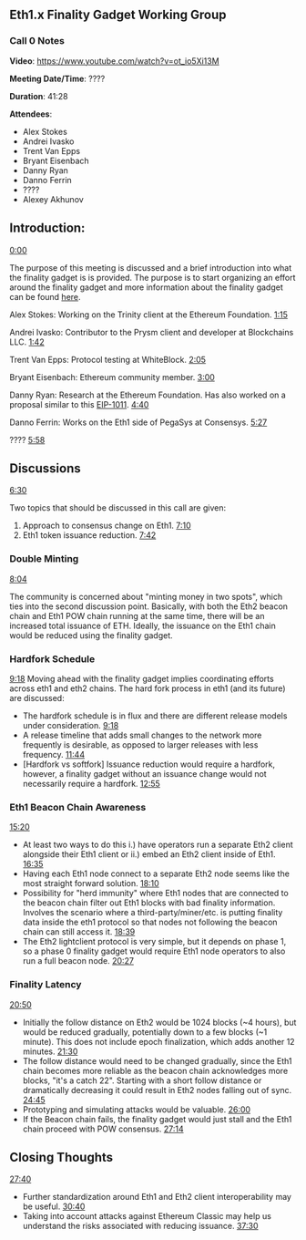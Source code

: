 ## Eth1.x Finality Gadget Working Group

### Call 0 Notes

**Video**: https://www.youtube.com/watch?v=ot_io5Xi13M

**Meeting Date/Time**: ????

**Duration**: 41:28

**Attendees**:
- Alex Stokes
- Andrei Ivasko
- Trent Van Epps
- Bryant Eisenbach
- Danny Ryan
- Danno Ferrin
- ????
- Alexey Akhunov 

## Introduction:
[0:00](https://youtu.be/ot_io5Xi13M)

The purpose of this meeting is discussed and a brief introduction into what the finality gadget is is provided. The purpose is to start organizing an effort around the finality gadget and more information about the finality gadget can be found [here](https://medium.com/@ralexstokes/the-finality-gadget-2bf608529e50).

Alex Stokes: Working on the Trinity client at the Ethereum Foundation.
[1:15](https://youtu.be/ot_io5Xi13M?t=76)

Andrei Ivasko: Contributor to the Prysm client and developer at Blockchains LLC.
[1:42](https://youtu.be/ot_io5Xi13M?t=102)

Trent Van Epps: Protocol testing at WhiteBlock.
[2:05](https://youtu.be/ot_io5Xi13M?t=125)

Bryant Eisenbach: Ethereum community member.
[3:00](https://youtu.be/ot_io5Xi13M?t=180)

Danny Ryan: Research at the Ethereum Foundation. Has also worked on a proposal similar to this [EIP-1011](https://github.com/ethereum/EIPs/blob/master/EIPS/eip-1011.md).
[4:40](https://youtu.be/ot_io5Xi13M?t=280)

Danno Ferrin: Works on the Eth1 side of PegaSys at Consensys.
[5:27](https://youtu.be/ot_io5Xi13M?t=327)

????
[5:58](https://youtu.be/ot_io5Xi13M?t=358)

## Discussions
[6:30](https://youtu.be/ot_io5Xi13M?t=390)

Two topics that should be discussed in this call are given:
1. Approach to consensus change on Eth1. [7:10](https://youtu.be/ot_io5Xi13M?t=430)
2. Eth1 token issuance reduction. [7:42](https://youtu.be/ot_io5Xi13M?t=462)

### Double Minting
[8:04](https://youtu.be/ot_io5Xi13M?t=484)

The community is concerned about "minting money in two spots", which ties into the second discussion point. Basically, with both the Eth2 beacon chain and Eth1 POW chain running at the same time, there will be an increased total issuance of ETH. Ideally, the issuance on the Eth1 chain would be reduced using the finality gadget.

### Hardfork Schedule
[9:18](https://youtu.be/ot_io5Xi13M?t=558)
Moving ahead with the finality gadget implies coordinating efforts across eth1 and eth2 chains. The hard fork process in eth1 (and its future) are discussed:
- The hardfork schedule is in flux and there are different release models under consideration. [9:18](https://youtu.be/ot_io5Xi13M?t=558)
- A release timeline that adds small changes to the network more frequently is desirable, as opposed to larger releases with less frequency. [11:44](https://youtu.be/ot_io5Xi13M?t=704)
- [Hardfork vs softfork] Issuance reduction would require a hardfork, however, a finality gadget without an issuance change would not necessarily require a hardfork.  [12:55](https://youtu.be/ot_io5Xi13M?t=775)

### Eth1 Beacon Chain Awareness
[15:20](https://youtu.be/ot_io5Xi13M?t=920)

- At least two ways to do this i.) have operators run a separate Eth2 client alongside their Eth1 client or ii.) embed an Eth2 client inside of Eth1. [16:35](https://youtu.be/ot_io5Xi13M?t=995)
- Having each Eth1 node connect to a separate Eth2 node seems like the most straight forward solution. [18:10](https://youtu.be/ot_io5Xi13M?t=1090)
- Possibility for "herd immunity" where Eth1 nodes that are connected to the beacon chain filter out Eth1 blocks with bad finality information. Involves the scenario where a third-party/miner/etc. is putting finality data inside the eth1 protocol so that nodes not following the beacon chain can still access it. [18:39](https://youtu.be/ot_io5Xi13M?t=1119)
- The Eth2 lightclient protocol is very simple, but it depends on phase 1, so a phase 0 finality gadget would require Eth1 node operators to also run a full beacon node. [20:27](https://youtu.be/ot_io5Xi13M?t=1228)

### Finality Latency
[20:50](https://youtu.be/ot_io5Xi13M?t=1250)

- Initially the follow distance on Eth2 would be 1024 blocks (~4 hours), but would be reduced gradually, potentially down to a few blocks (~1 minute). This does not include epoch finalization, which adds another 12 minutes. [21:30](https://youtu.be/ot_io5Xi13M?t=1290)
- The follow distance would need to be changed gradually, since the Eth1 chain becomes more reliable as the beacon chain acknowledges more blocks, "it's a catch 22". Starting with a short follow distance or dramatically decreasing it could result in Eth2 nodes falling out of sync. [24:45](https://youtu.be/ot_io5Xi13M?t=1485)
- Prototyping and simulating attacks would be valuable. [26:00](https://youtu.be/ot_io5Xi13M?t=1560)
- If the Beacon chain fails, the finality gadget would just stall and the Eth1 chain proceed with POW consensus. [27:14](https://youtu.be/ot_io5Xi13M?t=1634)

## Closing Thoughts
[27:40](https://youtu.be/ot_io5Xi13M?t=1660)

- Further standardization around Eth1 and Eth2 client interoperability may be useful. [30:40](https://youtu.be/ot_io5Xi13M?t=1840)
- Taking into account attacks against Ethereum Classic may help us understand the risks associated with reducing issuance. [37:30](https://youtu.be/ot_io5Xi13M?t=2250)
